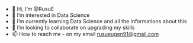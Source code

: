 - 👋 Hi, I’m @RusuE
- 👀 I’m interested in Data Science
- 🌱 I’m currently learning Data Science and all the informations about this
- 💞️ I’m looking to collaborate on upgrading my skills
- 📫 How to reach me - on my email rusueugen91@gmail.com

<!---
RusuE/RusuE is a ✨ special ✨ repository because its `README.md` (this file) appears on your GitHub profile.
You can click the Preview link to take a look at your changes.
--->
